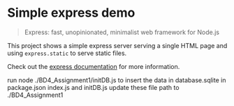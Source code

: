 # Simple express demo

> Express: fast, unopinionated, minimalist web framework for Node.js

This project shows a simple express server serving a single HTML page and using `express.static` to serve static files.

Check out the [express documentation](https://expressjs.com/) for more information.

run node ./BD4_Assignment1/initDB.js to insert the data in database.sqlite
in package.json index.js and initDB.js update these file path to ./BD4_Assignment1
